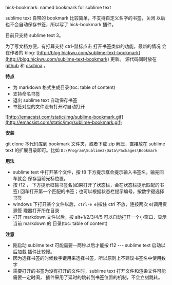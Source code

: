 hick-bookmark: named bookmark for sublime text

sublime text 自带的 bookmark 比较简单，不支持自定义名字的书签，关闭 
以后也不会自动保存书签，所以写了 hick-bookmark 插件。

目前只支持 sublime text 3。

为了写文档方便，有打算支持 ctrl-鼠标点击 打开书签类似的功能，最新的情况
会在作者的 blog: [http://blog.hickwu.com/sublime-text-bookmark](http://blog.hickwu.com/sublime-text-bookmark) 更新。
源代码同时放在 [github](https://github.com/hick/bookmark) 和 [oschina](http://git.oschina.net/hick/bookmark) 。

**特点**

- 为 markdown 格式生成目录(toc: table of content)
- 支持命名书签
- 退出 sublime text 自动保存书签
- 书签对应的文件没有打开时自动打开

![http://emacsist.com/static/img/sublime-bookmark.gif](http://emacsist.com/static/img/sublime-bookmark.gif)

**安装**

git clone 本代码库到 bookmark 文件夹，或者下载 zip 解压，直接放在 sublime text 
的扩展目录即可。比如 `D:\Program\Sublime3\Data\Packages\Bookmark`

**用法**

- sublime text 中打开某个文件，按 f8 下方提示框会提示输入书签名，输完回车就会
  保存当前光标位置。
- 按 f12 ， 下方提示框输书签名(如果打开了状态栏，会在状态栏提示匹配的书签)
  回车打开第一个匹配的书签；也可以根据状态栏提示编号，按数字键选择书签
- windows 下打开某个文件以后，`ctrl-e e`(按住 ctrl 不放，连按两次 e)调用资源管
  理器打开所在目录
- 打开 markdown 文件以后，按 alt+1/2/3/4/5 可以自动打开一个小窗口，显示当前 markdown
  的 目录(toc: table of content)
 
**注意**

- 刚启动 sublime text 可能需要一两秒以后才能按 f12 --- sublime text 启动以后加载
插件比较慢。
- 因为选择书签的时候数字键用来选择书签，所以原则上不建议书签名中使用数字
- 需要打开的书签为没有打开的文件时，sublime text 打开文件和渲染文件可能需要一定时间，
  插件采用了延时的跳转到书签位置的机制，不会立刻跳转。

